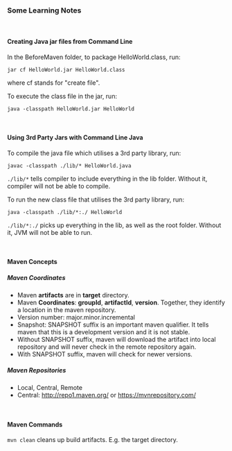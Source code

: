 ### Some Learning Notes ###

&nbsp;

#### Creating Java jar files from Command Line ####

In the BeforeMaven folder, to package HelloWorld.class, run: 

`jar cf HelloWorld.jar HelloWorld.class`

where cf stands for "create file". 

To execute the class file in the jar, run: 

`java -classpath HelloWorld.jar HelloWorld`

&nbsp;

#### Using 3rd Party Jars with Command Line Java ####

To compile the java file which utilises a 3rd party library, 
run: 

`javac -classpath ./lib/* HelloWorld.java`

`./lib/*` tells compiler to include everything in the lib folder. Without it, compiler will not be able to compile.  

To run the new class file that utilises the 3rd party library, run:

`java -classpath ./lib/*:./ HelloWorld`

`./lib/*:./` picks up everything in the lib, as well as the root folder. Without it, JVM will not be able to run. 

&nbsp;

#### Maven Concepts ####

##### Maven Coordinates #####

* Maven **artifacts** are in **target** directory.
* Maven **Coordinates**: **groupId**, **artifactId**, **version**. Together, they identify a location in the maven repository. 
* Version number: major.minor.incremental
* Snapshot: SNAPSHOT suffix is an important maven qualifier. It tells maven that this is a development version 
and it is not stable. 
* Without SNAPSHOT suffix, maven will download the artifact into local repository and will never check in the remote 
repository again. 
* With SNAPSHOT suffix, maven will check for newer versions.

##### Maven Repositories #####
* Local, Central, Remote
* Central: http://repo1.maven.org/ or https://mvnrepository.com/

&nbsp;

#### Maven Commands ####

`mvn clean` cleans up build artifacts. E.g. the target directory. 



